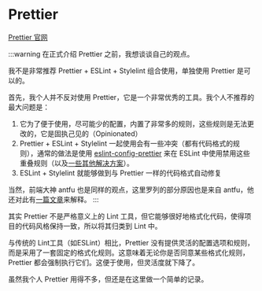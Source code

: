 # Prettier

[Prettier 官网](https://prettier.io/)

:::warning
在正式介绍 Prettier 之前，我想谈谈自己的观点。

我不是非常推荐 Prettier + ESLint + Stylelint 组合使用，单独使用 Prettier 是可以的。

首先，我个人并不反对使用 Prettier，它是一个非常优秀的工具。我个人不推荐的最大问题是：
1. 它为了便于使用，尽可能少的配置，内置了非常多的规则，这些规则是无法更改的，它是固执己见的（Opinionated）
2. Prettier + ESLint + Stylelint 一起使用会有一些冲突（都有代码格式的规则），通常的做法是使用 [eslint-config-prettier](https://github.com/prettier/eslint-config-prettier) 来在 ESLint 中使用禁用这些重叠规则（以及[一些其他解决方案](https://prettier.io/docs/en/integrating-with-linters.html)）。
3. ESLint + Stylelint 就能够做到与 Prettier 一样的代码格式自动修复

当然，前端大神 antfu 也是同样的观点，这里罗列的部分原因也是来自 antfu，他还对此有[一篇文章](https://antfu.me/posts/why-not-prettier)来解释。
:::

其实 Prettier 不是严格意义上的 Lint 工具，但它能够很好地格式化代码，使得项目的代码风格保持一致，所以将其归类到 Lint 中。

与传统的 Lint工具（如ESLint）相比，Prettier 没有提供灵活的配置选项和规则，而是采用了一套固定的格式化规则。这意味着无论你是否同意某些格式化规则，Prettier 都会强制执行它们。这便于使用，但灵活度就下降了。

虽然我个人 Prettier 用得不多，但还是在这里做一个简单的记录。
